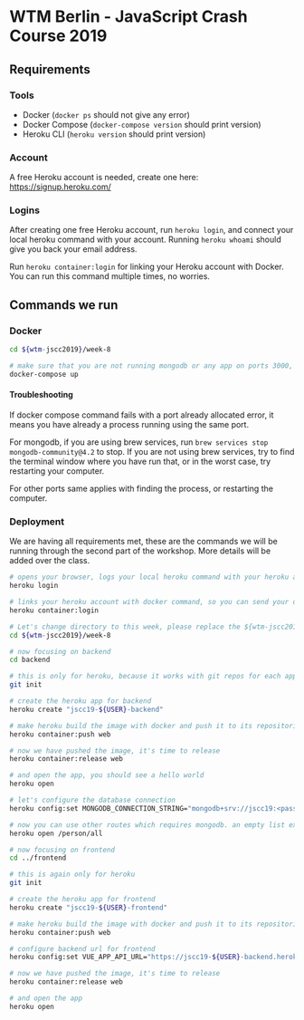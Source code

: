 # WTM Berlin - JavaScript Crash Course 2019

## Requirements

### Tools

- Docker (`docker ps` should not give any error)
- Docker Compose (`docker-compose version` should print version)
- Heroku CLI (`heroku version` should print version)

### Account

A free Heroku account is needed, create one here: <https://signup.heroku.com/>

### Logins

After creating one free Heroku account, run `heroku login`, and connect your local heroku command with your account. Running `heroku whoami` should give you back your email address.

Run `heroku container:login` for linking your Heroku account with Docker. You can run this command multiple times, no worries.

## Commands we run

### Docker

```bash
cd ${wtm-jscc2019}/week-8

# make sure that you are not running mongodb or any app on ports 3000, 8080
docker-compose up
```

#### Troubleshooting

If docker compose command fails with a port already allocated error, it means you have already a process running using the same port.

For mongodb, if you are using brew services, run `brew services stop mongodb-community@4.2` to stop. If you are not using brew services, try to find the terminal window where you have run that, or in the worst case, try restarting your computer.

For other ports same applies with finding the process, or restarting the computer.

### Deployment

We are having all requirements met, these are the commands we will be running through the second part of the workshop. More details will be added over the class.

```bash
# opens your browser, logs your local heroku command with your heroku account
heroku login

# links your heroku account with docker command, so you can send your docker images to heroku
heroku container:login

# Let's change directory to this week, please replace the ${wtm-jscc2019} with the correct path
cd ${wtm-jscc2019}/week-8

# now focusing on backend
cd backend

# this is only for heroku, because it works with git repos for each app
git init

# create the heroku app for backend
heroku create "jscc19-${USER}-backend"

# make heroku build the image with docker and push it to its repositories, web here means it's an app with web interface
heroku container:push web

# now we have pushed the image, it's time to release
heroku container:release web

# and open the app, you should see a hello world
heroku open

# let's configure the database connection
heroku config:set MONGODB_CONNECTION_STRING="mongodb+srv://jscc19:<password>@wtmberlin-jscc2019-n19rs.gcp.mongodb.net/${USER}"

# now you can use other routes which requires mongodb. an empty list expected for now.
heroku open /person/all

# now focusing on frontend
cd ../frontend

# this is again only for heroku
git init

# create the heroku app for frontend
heroku create "jscc19-${USER}-frontend"

# make heroku build the image with docker and push it to its repositories, web here means it's an app with web interface
heroku container:push web

# configure backend url for frontend
heroku config:set VUE_APP_API_URL="https://jscc19-${USER}-backend.herokuapp.com"

# now we have pushed the image, it's time to release
heroku container:release web

# and open the app
heroku open
```
